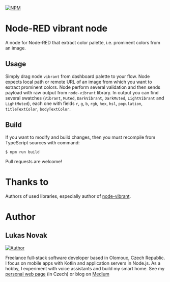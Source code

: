 [![NPM](https://nodei.co/npm/node-red-contrib-vibrant.png)](https://nodei.co/npm/node-red-contrib-vibrant/)

# Node-RED vibrant node

A node for Node-RED that extract color palette, i.e. prominent colors from an image.

## Usage

Simply drag node `vibrant` from dashboard palette to your flow. Node expects local path or remote URL of an image from which you want to extract prominent colors. Node perform several validation and then sends payload with raw output from `node-vibrant` library. In output you can find several swatches (`Vibrant`, `Muted`, `DarkVibrant`, `DarkMuted`, `LightVibrant` and `LightMuted`), each one with fields `r`, `g`, `b`, `rgb`, `hex`, `hsl`, `population`, `titleTextColor`, `bodyTextColor`. 

## Build

If you want to modify and build changes, then you must recompile from TypeScript sources with command:

```
$ npm run build
```

Pull requests are welcome!

# Thanks to

Authors of used libraries, especially author of <a href="https://www.npmjs.com/package/node-vibrant">node-vibrant</a>.

# Author

## Lukas Novak

[![Author](http://www.novaklukas.cz/images/profile.png)](http://www.novaklukas.cz)

Freelance full-stack software developer based in Olomouc, Czech Republic. I focus on mobile apps with Kotlin and application servers in Node.js. As a hobby, I experiment with voice assistants and build my smart home. See my [personal web page](http://www.novaklukas.cz) (in Czech) or blog on [Medium](https://medium.com/@novalu)